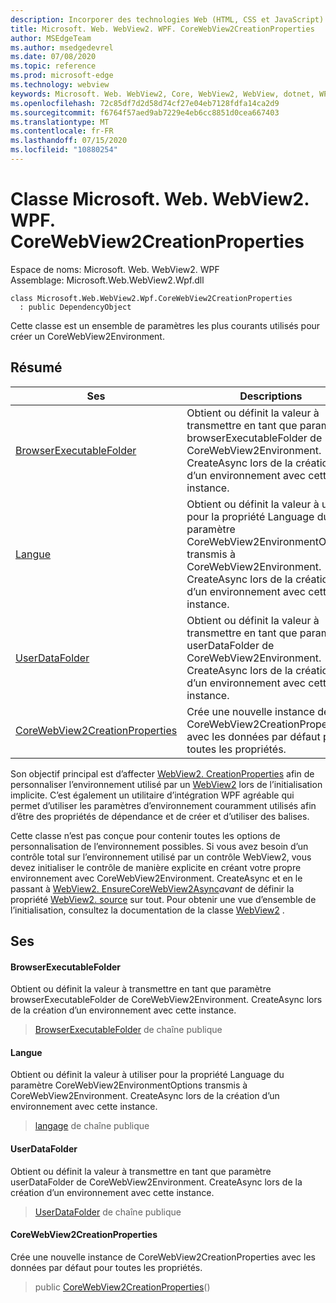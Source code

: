 ```yaml
---
description: Incorporer des technologies Web (HTML, CSS et JavaScript) dans vos applications natives avec le contrôle Microsoft Edge WebView2
title: Microsoft. Web. WebView2. WPF. CoreWebView2CreationProperties
author: MSEdgeTeam
ms.author: msedgedevrel
ms.date: 07/08/2020
ms.topic: reference
ms.prod: microsoft-edge
ms.technology: webview
keywords: Microsoft. Web. WebView2, Core, WebView2, WebView, dotnet, WPF, WinForms, application, Edge, CoreWebView2, CoreWebView2Controller, contrôle de navigateur, Edge html, Microsoft. Web. WebView2. WPF. CoreWebView2CreationProperties
ms.openlocfilehash: 72c85df7d2d58d74cf27e04eb7128fdfa14ca2d9
ms.sourcegitcommit: f6764f57aed9ab7229e4eb6cc8851d0cea667403
ms.translationtype: MT
ms.contentlocale: fr-FR
ms.lasthandoff: 07/15/2020
ms.locfileid: "10880254"
---
```

# Classe Microsoft. Web. WebView2. WPF. CoreWebView2CreationProperties 

Espace de noms: Microsoft. Web. WebView2. WPF \
Assemblage: Microsoft.Web.WebView2.Wpf.dll

```
class Microsoft.Web.WebView2.Wpf.CoreWebView2CreationProperties
  : public DependencyObject
```

Cette classe est un ensemble de paramètres les plus courants utilisés pour créer un CoreWebView2Environment.

## Résumé

 Ses                        | Descriptions
--------------------------------|---------------------------------------------
[BrowserExecutableFolder](#browserexecutablefolder) | Obtient ou définit la valeur à transmettre en tant que paramètre browserExecutableFolder de CoreWebView2Environment. CreateAsync lors de la création d’un environnement avec cette instance.
[Langue](#language) | Obtient ou définit la valeur à utiliser pour la propriété Language du paramètre CoreWebView2EnvironmentOptions transmis à CoreWebView2Environment. CreateAsync lors de la création d’un environnement avec cette instance.
[UserDataFolder](#userdatafolder) | Obtient ou définit la valeur à transmettre en tant que paramètre userDataFolder de CoreWebView2Environment. CreateAsync lors de la création d’un environnement avec cette instance.
[CoreWebView2CreationProperties](#corewebview2creationproperties) | Crée une nouvelle instance de CoreWebView2CreationProperties avec les données par défaut pour toutes les propriétés.

Son objectif principal est d’affecter [WebView2. CreationProperties](microsoft-web-webview2-wpf-webview2.md) afin de personnaliser l’environnement utilisé par un [WebView2](microsoft-web-webview2-wpf-webview2.md) lors de l’initialisation implicite. C’est également un utilitaire d’intégration WPF agréable qui permet d’utiliser les paramètres d’environnement couramment utilisés afin d’être des propriétés de dépendance et de créer et d’utiliser des balises.

Cette classe n’est pas conçue pour contenir toutes les options de personnalisation de l’environnement possibles. Si vous avez besoin d’un contrôle total sur l’environnement utilisé par un contrôle WebView2, vous devez initialiser le contrôle de manière explicite en créant votre propre environnement avec CoreWebView2Environment. CreateAsync et en le passant à [WebView2. EnsureCoreWebView2Async](microsoft-web-webview2-wpf-webview2.md)*avant* de définir la propriété [WebView2. source](microsoft-web-webview2-wpf-webview2.md) sur tout. Pour obtenir une vue d’ensemble de l’initialisation, consultez la documentation de la classe [WebView2](microsoft-web-webview2-wpf-webview2.md) .

## Ses

#### BrowserExecutableFolder 

Obtient ou définit la valeur à transmettre en tant que paramètre browserExecutableFolder de CoreWebView2Environment. CreateAsync lors de la création d’un environnement avec cette instance.

> [BrowserExecutableFolder](#browserexecutablefolder) de chaîne publique

#### Langue 

Obtient ou définit la valeur à utiliser pour la propriété Language du paramètre CoreWebView2EnvironmentOptions transmis à CoreWebView2Environment. CreateAsync lors de la création d’un environnement avec cette instance.

> [langage](#language) de chaîne publique

#### UserDataFolder 

Obtient ou définit la valeur à transmettre en tant que paramètre userDataFolder de CoreWebView2Environment. CreateAsync lors de la création d’un environnement avec cette instance.

> [UserDataFolder](#userdatafolder) de chaîne publique

#### CoreWebView2CreationProperties 

Crée une nouvelle instance de CoreWebView2CreationProperties avec les données par défaut pour toutes les propriétés.

> public [CoreWebView2CreationProperties](#corewebview2creationproperties)()

